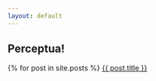 ```yaml
---
layout: default
---
```


## Perceptua!

{% for post in site.posts %}
  <a href="{{ post.url }}">{{ post.title }}</a>
